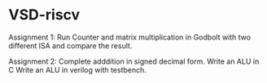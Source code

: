 # VSD-riscv
Assignment 1:
Run Counter and matrix multiplication in Godbolt with two different ISA and compare the result.

Assignment 2:
Complete adddition in signed decimal form.
Write an ALU in C 
Write an ALU in verilog with testbench.
